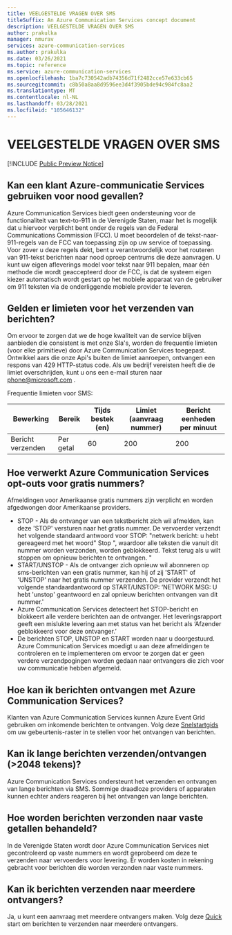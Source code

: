 ```yaml
---
title: VEELGESTELDE VRAGEN OVER SMS
titleSuffix: An Azure Communication Services concept document
description: VEELGESTELDE VRAGEN OVER SMS
author: prakulka
manager: nmurav
services: azure-communication-services
ms.author: prakulka
ms.date: 03/26/2021
ms.topic: reference
ms.service: azure-communication-services
ms.openlocfilehash: 1ba7c730542adb74356d71f2482cce57e633cb65
ms.sourcegitcommit: c8b50a8aa8d9596ee3d4f3905bde94c984fc8aa2
ms.translationtype: MT
ms.contentlocale: nl-NL
ms.lasthandoff: 03/28/2021
ms.locfileid: "105646132"
---
```

# <a name="sms-faq"></a>VEELGESTELDE VRAGEN OVER SMS

[!INCLUDE [Public Preview Notice](../../includes/public-preview-include.md)]
## <a name="can-a-customer-use-azure-communication-services-for-emergency-purposes"></a>Kan een klant Azure-communicatie Services gebruiken voor nood gevallen?

Azure Communication Services biedt geen ondersteuning voor de functionaliteit van text-to-911 in de Verenigde Staten, maar het is mogelijk dat u hiervoor verplicht bent onder de regels van de Federal Communications Commission (FCC).  U moet beoordelen of de tekst-naar-911-regels van de FCC van toepassing zijn op uw service of toepassing. Voor zover u deze regels dekt, bent u verantwoordelijk voor het routeren van 911-tekst berichten naar nood oproep centrums die deze aanvragen. U kunt uw eigen afleverings model voor tekst naar 911 bepalen, maar één methode die wordt geaccepteerd door de FCC, is dat de systeem eigen kiezer automatisch wordt gestart op het mobiele apparaat van de gebruiker om 911 teksten via de onderliggende mobiele provider te leveren.

## <a name="are-there-any-limits-on-sending-messages"></a>Gelden er limieten voor het verzenden van berichten?

Om ervoor te zorgen dat we de hoge kwaliteit van de service blijven aanbieden die consistent is met onze Sla's, worden de frequentie limieten (voor elke primitieve) door Azure Communication Services toegepast. Ontwikkel aars die onze Api's buiten de limiet aanroepen, ontvangen een respons van 429 HTTP-status code. Als uw bedrijf vereisten heeft die de limiet overschrijden, kunt u ons een e-mail sturen naar phone@microsoft.com .

Frequentie limieten voor SMS:

|Bewerking|Bereik|Tijds bestek (en)| Limiet (aanvraag nummer) | Bericht eenheden per minuut|
|---------|-----|-------------|-------------------|-------------------------|
|Bericht verzenden|Per getal|60|200|200|

## <a name="how-does-azure-communication-services-handle-opt-outs-for-toll-free-numbers"></a>Hoe verwerkt Azure Communication Services opt-outs voor gratis nummers?

Afmeldingen voor Amerikaanse gratis nummers zijn verplicht en worden afgedwongen door Amerikaanse providers.
- STOP - Als de ontvanger van een tekstbericht zich wil afmelden, kan deze 'STOP' versturen naar het gratis nummer. De vervoerder verzendt het volgende standaard antwoord voor STOP: "netwerk bericht: u hebt gereageerd met het woord" Stop ", waardoor alle teksten die vanuit dit nummer worden verzonden, worden geblokkeerd. Tekst terug als u wilt stoppen om opnieuw berichten te ontvangen. "
- START/UNSTOP - Als de ontvanger zich opnieuw wil abonneren op sms-berichten van een gratis nummer, kan hij of zij 'START' of 'UNSTOP' naar het gratis nummer verzenden. De provider verzendt het volgende standaardantwoord op START/UNSTOP: ‘NETWORK MSG: U hebt 'unstop' geantwoord en zal opnieuw berichten ontvangen van dit nummer.'
- Azure Communication Services detecteert het STOP-bericht en blokkeert alle verdere berichten aan de ontvanger. Het leveringsrapport geeft een mislukte levering aan met status van het bericht als ‘Afzender geblokkeerd voor deze ontvanger.’
- De berichten STOP, UNSTOP en START worden naar u doorgestuurd. Azure Communication Services moedigt u aan deze afmeldingen te controleren en te implementeren om ervoor te zorgen dat er geen verdere verzendpogingen worden gedaan naar ontvangers die zich voor uw communicatie hebben afgemeld.

## <a name="how-can-i-receive-messages-using-azure-communication-services"></a>Hoe kan ik berichten ontvangen met Azure Communication Services?

Klanten van Azure Communication Services kunnen Azure Event Grid gebruiken om inkomende berichten te ontvangen. Volg deze [Snelstartgids](https://docs.microsoft.com/azure/communication-services/quickstarts/telephony-sms/handle-sms-events) om uw gebeurtenis-raster in te stellen voor het ontvangen van berichten.

## <a name="can-i-sendreceive-long-messages-2048-chars"></a>Kan ik lange berichten verzenden/ontvangen (>2048 tekens)?

Azure Communication Services ondersteunt het verzenden en ontvangen van lange berichten via SMS. Sommige draadloze providers of apparaten kunnen echter anders reageren bij het ontvangen van lange berichten.

## <a name="how-are-messages-sent-to-landline-numbers-treated"></a>Hoe worden berichten verzonden naar vaste getallen behandeld?

In de Verenigde Staten wordt door Azure Communication Services niet gecontroleerd op vaste nummers en wordt geprobeerd om deze te verzenden naar vervoerders voor levering. Er worden kosten in rekening gebracht voor berichten die worden verzonden naar vaste nummers. 

## <a name="can-i-send-messages-to-multiple-recipients"></a>Kan ik berichten verzenden naar meerdere ontvangers?


Ja, u kunt een aanvraag met meerdere ontvangers maken. Volg deze [Quick](https://docs.microsoft.com/azure/communication-services/quickstarts/telephony-sms/send?pivots=programming-language-csharp) start om berichten te verzenden naar meerdere ontvangers.
